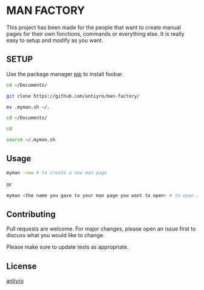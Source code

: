 # MAN FACTORY

This project has been made for the people that want to create manual pages for their own fonctions, commands or everything else. It is really easy to setup and modify as you want.

## SETUP

Use the package manager [pip](https://pip.pypa.io/en/stable/) to install foobar.

```bash
cd ~/Documents/
```
```bash
git clone https://github.com/antiyro/man-factory/
```
```bash
mv .myman.sh ~/.
```
```bash
cd ~/Documents/
```
```bash
cd
```
```bash
source ~/.myman.sh
```

## Usage

```bash
myman -new # to create a new man page
```
or

```bash
myman <the name you gave to your man page you want to open> # to open an already created man page
```

## Contributing
Pull requests are welcome. For major changes, please open an issue first to discuss what you would like to change.

Please make sure to update tests as appropriate.

## License
[antiyro](https://github.com/antiyro/)
